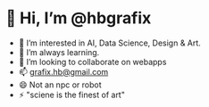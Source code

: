 # 👋 Hi, I’m @hbgrafix

- 👀 I’m interested in AI, Data Science, Design & Art.
- 🌱 I’m always learning.
- 💞️ I’m looking to collaborate on webapps
- 📫 <grafix.hb@gmail.com>
- 😄 Not an npc or robot
- ⚡ "sciene is the finest of art"
